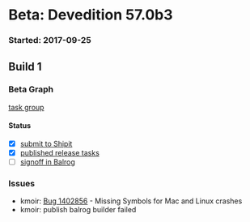 # Beta: Devedition 57.0b3

### Started: 2017-09-25

## Build 1

### Beta Graph

[task group](https://tools.taskcluster.net/push-inspector/#/V_C4BgN9S76umwixDyu-VA)


#### Status
- [x] [submit to Shipit](https://wiki.mozilla.org/Release:Release_Automation_on_Mercurial:Starting_a_Release#Submit_to_Ship_It)
- [x] [published release tasks](../how-tos/relpro.md#4-publish-release)
- [ ] [signoff in Balrog](../how-tos/relpro.md#3-signoffs)

### Issues
- kmoir: [Bug 1402856](https://bugzil.la/1402856) - Missing Symbols for Mac and Linux crashes
- kmoir: publish balrog builder failed
